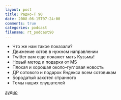 ```yaml
---
layout: post
title: Радио-Т 90
date: 2008-06-15T07:24:00
comments: true
categories: podcast
filename: rt_podcast90
---
```


- Что же нам такое показали?
- Движение котов в нужном направлении
- Twitter вaм еще покажет мать Кузьмы!
- Новый метод и подарки от MS
- Плохая и хорошая около–гугловая новость
- ДР сотового и подарок Яндекса всем сотовикам
- Бородатый захотел странного
- Темы наших слушателей

[аудио](http://cdn.radio-t.com/rt_podcast90.mp3)
<audio src="http://cdn.radio-t.com/rt_podcast90.mp3" preload="none"></audio>

